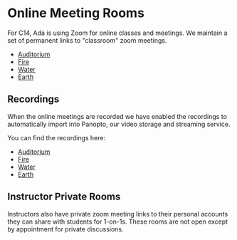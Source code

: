# Online Meeting Rooms

For C14, Ada is using Zoom for online classes and meetings. We maintain a set of permanent links to "classroom" zoom meetings.

- [Auditorium](http://auditorium.adadev.org)
- [Fire](http://fire.adadev.org)
- [Water](http://water.adadev.org)
- [Earth](http://earth.adadev.org)

## Recordings

When the online meetings are recorded we have enabled the recordings to automatically import into Panopto, our video storage and streaming service.

You can find the recordings here:

- [Auditorium](https://adaacademy.hosted.panopto.com/Panopto/Pages/Sessions/List.aspx?folderID=68179df6-b98d-4b12-8f68-ac32016bc0a0)
- [Fire](https://adaacademy.hosted.panopto.com/Panopto/Pages/Sessions/List.aspx?folderID=c20bbb2f-c157-4834-ae85-ac3401743eba)
- [Water](https://adaacademy.hosted.panopto.com/Panopto/Pages/Sessions/List.aspx?folderID=c851f159-6c8a-4040-b64c-ac34016f5761)
- [Earth](https://adaacademy.hosted.panopto.com/Panopto/Pages/Sessions/List.aspx?folderID=2ebb2009-1b3b-4d7a-ad84-ac340179c79f)

## Instructor Private Rooms

Instructors also have private zoom meeting links to their personal accounts they can share with students for 1-on-1s. These rooms are not open except by appointment for private discussions.
